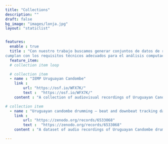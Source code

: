 ```yaml
---
title: "Collections"
description: ""
draft: false
bg_image: "images/lonja.jpg"
layout: "staticlist"


features:
  enable : true
  title : "Con nuestro trabajo buscamos generar conjuntos de datos de registros audiovisuales etiquetados que
cumplan con los requisitos técnicos adecuados para el análisis computacional del toque del tambor."
  feature_item:
  # collection item loop

  # collection item
  - name : "IEMP Uruguayan Candombe"
    link : 
        url: "https://osf.io/WFX7K/"
        text :  "https://osf.io/WFX7K/"   
    content : "A collection of audiovisual recordings of Uruguayan Candombe drum ensemble performances, with detailed annotations (beat, downbeats, onsets, etc.)."

# collection item
  - name : "Uruguayan candombe drumming – beat and downbeat tracking data set"
    link : 
        url: "https://zenodo.org/records/6533068"
        text :  "https://zenodo.org/records/6533068"
    content : "A dataset of audio recordings of Uruguayan Candombe drum ensemble performances with annotated beats and downbeats."

---
```

